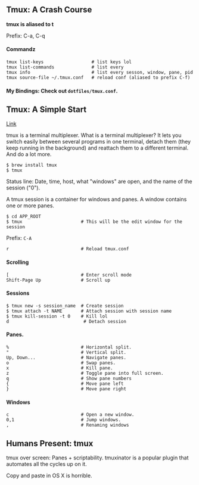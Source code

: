 
## Tmux: A Crash Course

**tmux is aliased to t**

Prefix: C-a, C-q

#### Commandz

    tmux list-keys                  # list keys lol
    tmux list-commands              # list every 
    tmux info                       # list every sesson, window, pane, pid
    tmux source-file ~/.tmux.conf   # reload conf (aliased to prefix C-f)

#### My Bindings: Check out `dotfiles/tmux.conf`.

## Tmux: A Simple Start
[Link](http://www.sitepoint.com/tmux-a-simple-start/)

tmux is a terminal multiplexer. What is a terminal multiplexer? It lets you switch easily between several programs in one terminal, detach them (they keep running in the background) and reattach them to a different terminal. And do a lot more.

    $ brew install tmux
    $ tmux

Status line: Date, time, host, what "windows" are open, and the name of the session ("0").

A tmux session is a container for windows and panes. A window contains one or more panes.

    $ cd APP_ROOT
    $ tmux                      # This will be the edit window for the session

Prefix: `C-A`

    r                           # Reload tmux.conf

#### Scrolling
    
    [                           # Enter scroll mode
    Shift-Page Up               # Scroll up

#### Sessions

    $ tmux new -s session_name  # Create session    
    $ tmux attach -t NAME       # Attach session with session name
    $ tmux kill-session -t 0    # Kill lol
    d                            # Detach session

#### Panes. 

    %                           # Horizontal split.
    "                           # Vertical split.
    Up, Down...                 # Navigate panes.
    o                           # Swap panes.
    x                           # Kill pane.
    z                           # Toggle pane into full screen.
    q                           # Show pane numbers
    {                           # Move pane left
    }                           # Move pane right
    
#### Windows

    c                           # Open a new window.
    0,1                         # Jump windows.
    ,                           # Renaming windows

## Humans Present: tmux

tmux over screen: Panes + scriptability. tmuxinator is a popular plugin that automates all the cycles up on it.

Copy and paste in OS X is horrible.

